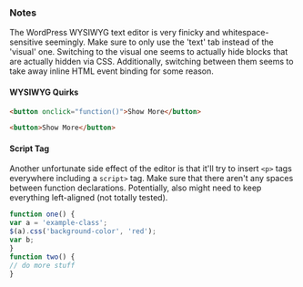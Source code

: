 ### Notes


The WordPress WYSIWYG text editor is very finicky and whitespace-sensitive seemingly. Make sure to only use the 'text' tab instead of the 'visual' one. Switching to the visual one seems to actually hide blocks that are actually hidden via CSS. Additionally, switching between them seems to take away inline HTML event binding for some reason.


#### WYSIWYG Quirks

```html
<button onclick="function()">Show More</button>
```

```html
<button>Show More</button>
```

#### Script Tag

Another unfortunate side effect of the editor is that it'll try to insert `<p>` tags everywhere including a `script>` tag. Make sure that there aren't any spaces between function declarations. Potentially, also might need to keep everything left-aligned (not totally tested).

```js
function one() {
var a = 'example-class';
$(a).css('background-color', 'red');
var b;
}
function two() {
// do more stuff
}
```